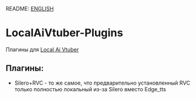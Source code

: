 README: [ENGLISH](README.md)
# LocalAiVtuber-Plugins
Плагины для [Local Ai Vtuber](https://github.com/0Xiaohei0/LocalAIVtuber)


## Плагины:
- Silero+RVC - то же самое, что предварительно установленный RVC только полностью локальный из-за Silero вместо Edge_tts
